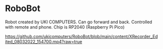 # RoboBot
Robot created by UKI COMPUTERS. Can go forward and back. Controlled with remote and phone. Chip is RP2040 (Raspberry Pi Pico)

https://github.com/ukicomputers/RoboBot/blob/main/content/XRecorder_Edited_08032022_154700.mp4?raw=true
